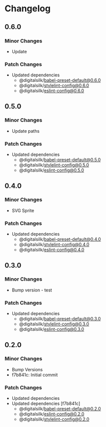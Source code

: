# Changelog

## 0.6.0

### Minor Changes

- Update

### Patch Changes

- Updated dependencies
  - @digitalsilk/babel-preset-default@0.6.0
  - @digitalsilk/stylelint-config@0.6.0
  - @digitalsilk/eslint-config@0.6.0

## 0.5.0

### Minor Changes

- Update paths

### Patch Changes

- Updated dependencies
  - @digitalsilk/babel-preset-default@0.5.0
  - @digitalsilk/stylelint-config@0.5.0
  - @digitalsilk/eslint-config@0.5.0

## 0.4.0

### Minor Changes

- SVG Sprite

### Patch Changes

- Updated dependencies
  - @digitalsilk/babel-preset-default@0.4.0
  - @digitalsilk/stylelint-config@0.4.0
  - @digitalsilk/eslint-config@0.4.0

## 0.3.0

### Minor Changes

- Bump version - test

### Patch Changes

- Updated dependencies
  - @digitalsilk/babel-preset-default@0.3.0
  - @digitalsilk/stylelint-config@0.3.0
  - @digitalsilk/eslint-config@0.3.0

## 0.2.0

### Minor Changes

- Bump Versions
- f7b841c: Initial commit

### Patch Changes

- Updated dependencies
- Updated dependencies [f7b841c]
  - @digitalsilk/babel-preset-default@0.2.0
  - @digitalsilk/eslint-config@0.2.0
  - @digitalsilk/stylelint-config@0.2.0
